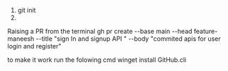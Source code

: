 1. git init
2.

Raising a PR from the terminal
gh pr create --base main --head feature-maneesh --title "sign In and signup API " --body "commited apis for user login and register"

to make it work run the folowing cmd
winget install GitHub.cli
